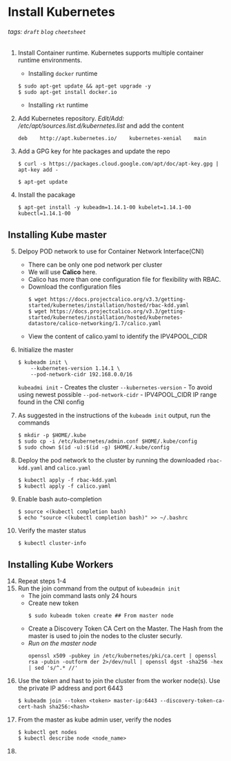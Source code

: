 Install Kubernetes
===
###### tags: `draft` `blog` `cheetsheet`

1. Install Container runtime. Kubernetes supports multiple container runtime environments.
    * Installing `docker` runtime
    ```
    $ sudo apt-get update && apt-get upgrade -y
    $ sudo apt-get install docker.io
    ```
    
    * Installing `rkt` runtime

2. Add Kubernetes repository. 
    *Edit/Add: /etc/apt/sources.list.d/kubernetes.list* and add the content
    ```
    deb    http://apt.kubernetes.io/    kubernetes-xenial    main
    ```
3. Add a GPG key for hte packages and update the repo
    ```
    $ curl -s https://packages.cloud.google.com/apt/doc/apt-key.gpg | apt-key add -
    
    $ apt-get update
    ```
    
4. Install the pacakage
    ```
    $ apt-get install -y kubeadm=1.14.1-00 kubelet=1.14.1-00 kubectl=1.14.1-00
    ```

## Installing Kube master
5. Delpoy POD network to use for Container Network Interface(CNI)
    * There can be only one pod network per cluster
    * We will use **Calico** here.
    * Calico has more than one configuration file for flexibility with RBAC. 
    * Download the configuration files
        ```
        $ wget https://docs.projectcalico.org/v3.3/getting-started/kubernetes/installation/hosted/rbac-kdd.yaml
        $ wget https://docs.projectcalico.org/v3.3/getting-started/kubernetes/installation/hosted/kubernetes-datastore/calico-networking/1.7/calico.yaml
        ```
     * View the content of calico.yaml to identify the IPV4POOL_CIDR   
6. Initialize the master
    ```
    $ kubeadm init \
        --kubernetes-version 1.14.1 \
        --pod-network-cidr 192.168.0.0/16
    ```
    `kubeadmi init` - Creates the cluster
    `--kubernetes-version` - To avoid using newest possible
    `--pod-network-cidr` - IPV4POOL_CIDR IP range found in the CNI config
    
7. As suggested in the instructions of the `kubeadm init` output, run the commands
    ```
    $ mkdir -p $HOME/.kube
    $ sudo cp -i /etc/kubernetes/admin.conf $HOME/.kube/config
    $ sudo chown $(id -u):$(id -g) $HOME/.kube/config    
    ```
9. Deploy the pod network to the cluster by running the downloaded `rbac-kdd.yaml` and `calico.yaml`
    ```
    $ kubectl apply -f rbac-kdd.yaml
    $ kubectl apply -f calico.yaml
    ```
11. Enable bash auto-completion
    ```
    $ source <(kubectl completion bash)
    $ echo "source <(kubectl completion bash)" >> ~/.bashrc
    ```
13. Verify the master status
    ```
    $ kubectl cluster-info
    ```

## Installing Kube Workers
14. Repeat steps 1-4
15. Run the join command from the output of `kubeadmin init`
    * The join command lasts only 24 hours
    * Create new token
        ```
        $ sudo kubeadm token create ## From master node
        ```
    * Create a Discovery Token CA Cert on the Master. The Hash from the master is used to join the nodes to the cluster securly.
    * *Run on the master node*
        ```
        openssl x509 -pubkey in /etc/kubernetes/pki/ca.cert | openssl rsa -pubin -outform der 2>/dev/null | openssl dgst -sha256 -hex | sed 's/^.* //'
        ```
16. Use the token and hast to join the cluster from the worker node(s). Use the private IP address and port 6443
    ```
    $ kubeadm join --token <token> master-ip:6443 --discovery-token-ca-cert-hash sha256:<hash>
    ```
17. From the master as kube admin user, verify the nodes
    ```
    $ kubectl get nodes
    $ kubectl describe node <node_name>
    ```
19. 
